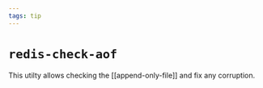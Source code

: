 ```yaml
---
tags: tip
---
```


# `redis-check-aof`
This utilty allows checking the [[append-only-file]] and fix any corruption.
